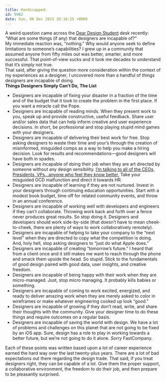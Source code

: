 ```yaml
---
title: Handicapped.
id: 5982
date: Sun, 06 Dec 2015 20:10:25 +0000
---
```


A weird question came across the [Dear Design Student](http://deardesignstudent.com) desk recently: “What are some things (if any) that designers are incapable of?”  
 My immediate reaction was, “nothing.” Why would anyone seek to define limitations to someone’s capabilities? I grew up in a community that assumed anyone from fifty miles out was better, smarter, and more successful. That point-of-view sucks and it took me decades to understand that it’s simply not true.  
 That said, after giving the question more consideration within the context of my experiences as a designer, I uncovered more than a handful of things designers are incapable of doing.  
**Things Designers Simply Can’t Do, The List**

- Designers are incapable of fixing your disaster in a fraction of the time and of the budget that it took to create the problem in the first place. If you want a miracle call the Pope.
- Designers are incapable of reading minds. When they present work to you, speak up and provide constructive, useful feedback. Share user and/or sales data that can help inform creative and user experience decisions. In short, be professional and stop playing stupid mind games with your designers.
- Designers are incapable of delivering their best work for free. Stop asking designers to waste their time and your’s through the creation of misinformed, misguided comps as a way to help you make a hiring decision. Look for results and recommendations—good designers will have both in spades.
- Designers are incapable of doing their job when they are art directed by someone without any design sensibility. [I’m talking to all of the CEOs, Presidents, VPs…anyone who feel they know better.](http://bukk.it/fffu.gif) Take your misguided OCD malfunction and direct it towards HR.
- Designers are incapable of learning if they are not nurtured. Invest in your designers through continuing education opportunities. Start with a modest book budget, time off for related community events, and throw in an annual conference.
- Designers are incapable of working well with developers and engineers if they can’t collaborate. Throwing work back and forth over a fence never produces great results. So stop doing it. Designers and developers should work side-by-side (that doesn’t have to mean cheek-to-cheek, there are plenty of ways to work collaboratively remotely).
- Designers are incapable of helping to take your company to the “next level” when they are directed to copy what the competition is doing. And, holy hell, stop asking designers to “just do what Apple does.”
- Designers are incapable of creating “tomorrow’s future.” I heard that from a client once and it still makes me want to reach through the phone and smack them upside the head. So stupid. Stick to the fundamentals of good design paired with good data, user insights, and creative freedom.
- Designers are incapable of being happy with their work when they are micro-managed. Just, stop micro managing. It probably kills babies or something.
- Designers are incapable of coming to work excited, energized, and ready to deliver amazing work when they are merely asked to color in wireframes or make whatever engineering cooked up look “good.”
- Designers are incapable of growing if they don’t read, write, and share their thoughts with the community. Give your designer time to do these things and require outcomes on a regular basis.
- Designers are incapable of saving the world with design. We have a lot of problems and challenges on this planet that are not going to be fixed by an iOS app. Sure, design has a role to play in working towards a better future, but we’re not going to do it alone. *Sorry* FastCompany.

Each of these points was written based upon a lot of career experience earned the hard way over the last twenty-plus years. There are a lot of bad expectations out there regarding the design trade. That said, if you treat designers right, they can be capable of a lot. Give them the proper support, a collaborative environment, the freedom to do their job, and then prepare to be pleasantly surprised.


